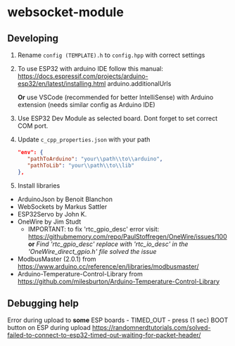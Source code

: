 # websocket-module

## Developing

1. Rename `config (TEMPLATE).h` to `config.hpp` with correct settings

1. To use ESP32 with arduino IDE follow this manual:
   https://docs.espressif.com/projects/arduino-esp32/en/latest/installing.html
   arduino.additionalUrls

   **Or** use VSCode (recommended for better IntelliSense) with Arduino extension (needs similar config as Arduino IDE)

1. Use ESP32 Dev Module as selected board. Dont forget to set correct COM port.

1. Update `c_cpp_properties.json` with your path

   ```json
   "env": {
      "pathToArduino": "your\\path\\to\\arduino",
      "pathToLib": "your\\path\\to\\lib"
   },
   ```

1. Install libraries

- ArduinoJson by Benoit Blanchon
- WebSockets by Markus Sattler
- ESP32Servo by John K.
- OneWire by Jim Studt
  - IMPORTANT: to fix 'rtc\_gpio\_desc' error visit: https://githubmemory.com/repo/PaulStoffregen/OneWire/issues/100
    **or** _Find 'rtc\_gpio\_desc' replace with 'rtc\_io\_desc' in the 'OneWire\_direct\_gpio.h' file solved the issue_
- ModbusMaster (2.0.1) from https://www.arduino.cc/reference/en/libraries/modbusmaster/
- Arduino-Temperature-Control-Library from https://github.com/milesburton/Arduino-Temperature-Control-Library

## Debugging help

Error during upload to **some** ESP boards - TIMED_OUT - press (1 sec) BOOT button on ESP during upload
https://randomnerdtutorials.com/solved-failed-to-connect-to-esp32-timed-out-waiting-for-packet-header/
